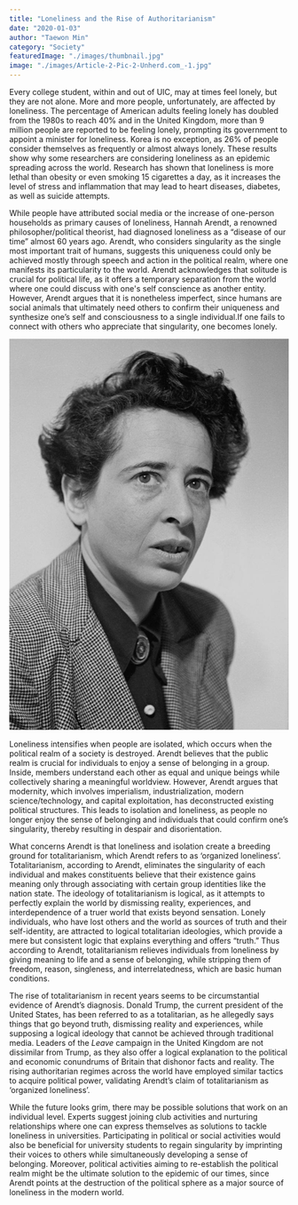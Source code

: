 ```yaml
---
title: "Loneliness and the Rise of Authoritarianism"
date: "2020-01-03"
author: "Taewon Min"
category: "Society"
featuredImage: "./images/thumbnail.jpg"
image: "./images/Article-2-Pic-2-Unherd.com_-1.jpg"
---
```


Every college student, within and out of UIC, may at times feel lonely, but they are not alone. More and more people, unfortunately, are affected by loneliness. The percentage of American adults feeling lonely has doubled from the 1980s to reach 40% and in the United Kingdom, more than 9 million people are reported to be feeling lonely, prompting its government to appoint a minister for loneliness. Korea is no exception, as 26% of people  consider themselves as frequently or almost always lonely. These results show why some researchers are considering loneliness as an epidemic spreading across the world. Research has shown that loneliness is more lethal than obesity or even smoking 15 cigarettes a day, as it increases the level of stress and inflammation that may lead to heart diseases, diabetes, as well as suicide attempts. 

While people have attributed social media or the increase of one-person households as primary causes of loneliness, Hannah Arendt, a renowned philosopher/political theorist, had diagnosed loneliness as a “disease of our time” almost 60 years ago. Arendt, who considers singularity as the single most important trait of humans, suggests this uniqueness could only be achieved mostly through speech and action in the political realm, where one manifests its particularity to the world. Arendt acknowledges that solitude is crucial for political life, as it offers a temporary separation from the world where one could discuss with one's self conscience as another entity. However, Arendt argues that it is nonetheless imperfect, since humans are social animals that ultimately need others to confirm their uniqueness and synthesize one’s self and consciousness to a single individual.If one fails to connect with others who appreciate that singularity, one becomes lonely.

![](./images/Article-2-Pic-2-Unherd.com_-1.jpg)

Loneliness intensifies when people are isolated, which occurs when the political realm of a society is destroyed. Arendt believes that the public realm is crucial for individuals to enjoy a sense of belonging in a group. Inside, members understand each other as equal and unique beings while collectively sharing a meaningful worldview. However, Arendt argues that modernity, which involves imperialism, industrialization, modern science/technology, and capital exploitation, has deconstructed existing political structures. This leads to isolation and loneliness, as people no longer enjoy the sense of belonging and individuals that could confirm one’s singularity, thereby resulting in despair and disorientation.

What concerns Arendt is that loneliness and isolation create a breeding ground for totalitarianism, which Arendt refers to as ‘organized loneliness’. Totalitarianism, according to Arendt, eliminates the singularity of each individual and makes constituents believe that their existence gains meaning only through associating with certain group identities like the nation state. The ideology of totalitarianism is logical, as it attempts to perfectly explain the world by dismissing reality, experiences, and interdependence of a truer world that exists beyond sensation. Lonely individuals, who have lost others and the world as sources of truth and their self-identity, are attracted to logical totalitarian ideologies, which provide a mere but consistent logic that explains everything and offers “truth.” Thus according to Arendt, totalitarianism relieves individuals from loneliness by giving meaning to life and a sense of belonging, while stripping them of freedom, reason, singleness, and interrelatedness, which are basic human conditions. 

The rise of totalitarianism in recent years seems to be circumstantial evidence of Arendt’s diagnosis. Donald Trump, the current president of the United States, has been referred to as a totalitarian, as he allegedly says things that go beyond truth, dismissing reality and experiences, while supposing a logical ideology that cannot be achieved through traditional media. Leaders of the _Leave_ campaign in the United Kingdom are not dissimilar from Trump, as they also offer a logical explanation to the political and economic conundrums of Britain that dishonor facts and reality. The rising authoritarian regimes across the world have employed similar tactics to acquire political power, validating Arendt’s claim of totalitarianism as ‘organized loneliness’.

While the future looks grim, there may be possible solutions that work on an individual level. Experts suggest joining club activities and nurturing relationships where one can express themselves as solutions to tackle loneliness in universities. Participating in political or social activities would also be beneficial for university students to regain singularity by imprinting their voices to others while simultaneously developing a sense of belonging. Moreover, political activities aiming to re-establish the political realm might be the ultimate solution to the epidemic of our times, since Arendt points at the destruction of the political sphere as a major source of loneliness in the modern world.
